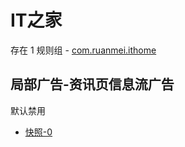 # IT之家

存在 1 规则组 - [com.ruanmei.ithome](/src/apps/com.ruanmei.ithome.ts)

## 局部广告-资讯页信息流广告

默认禁用

- [快照-0](https://i.gkd.li/import/13167193)
